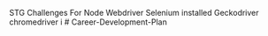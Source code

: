 STG Challenges For Node Webdriver
Selenium installed
Geckodriver
chromedriver i #   C a r e e r - D e v e l o p m e n t - P l a n  
 